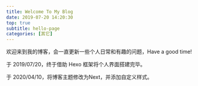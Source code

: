 ```yaml
---
title: Welcome To My Blog
date: 2019-07-20 14:20:30
top: true
subtitle: hello-page
categories: [其它]
---
```


欢迎来到我的博客，会一直更新一些个人日常和有趣的问题，Have a good time!

于 2019/07/20，终于借助 Hexo 框架将个人界面搭建完毕。

于 2020/04/10，将博客主题修改为Next，并添加自定义样式。

<!-- more -->

